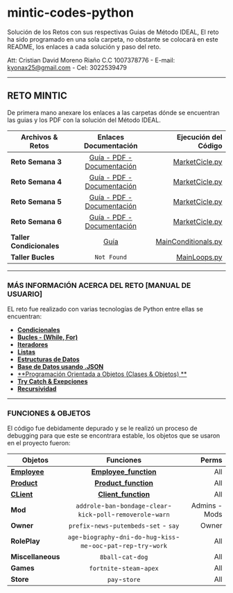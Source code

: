 # mintic-codes-python

Solución de los Retos con sus respectivas Guias de Método IDEAL, El reto ha sido programado en una sola carpeta, no obstante se colocará en este README, los enlaces a cada solución y paso del reto.

Att: Cristian David Moreno Riaño C.C 1007378776 - E-mail: kyonax25@gmail.com - Cel: 3022539479

---

## RETO MINTIC

De primera mano anexare los enlaces a las carpetas dónde se encuentran las guias y los PDF con la solución del Método IDEAL.

| Archivos & Retos         |                                                               Enlaces Documentación                                                                |                                                                                                      Ejecución del Código |
| ------------------------ | :------------------------------------------------------------------------------------------------------------------------------------------------: | ------------------------------------------------------------------------------------------------------------------------: |
| **Reto Semana 3**        |    [Guía - PDF - Documentación](https://replit.com/@Grupo79Ciclo1/mintic-codes-python#excecise-guides/Reto-Semana-3/análisis-método-IDEAL.pdf)     | [MarketCicle.py](https://replit.com/@Grupo79Ciclo1/mintic-codes-python#python-codes/MarketCicle-Challenge/MarketCicle.py) |
| **Reto Semana 4**        | [Guía - PDF - Documentación](https://replit.com/@Grupo79Ciclo1/mintic-codes-python#excecise-guides/Reto-Semana-4/análisis-método-IDEAL-Reto-4.pdf) | [MarketCicle.py](https://replit.com/@Grupo79Ciclo1/mintic-codes-python#python-codes/MarketCicle-Challenge/MarketCicle.py) |
| **Reto Semana 5**        | [Guía - PDF - Documentación](https://replit.com/@Grupo79Ciclo1/mintic-codes-python#excecise-guides/Reto-Semana-5/análisis-método-IDEAL-Reto-5.pdf) | [MarketCicle.py](https://replit.com/@Grupo79Ciclo1/mintic-codes-python#python-codes/MarketCicle-Challenge/MarketCicle.py) |
| **Reto Semana 6**        | [Guía - PDF - Documentación](https://replit.com/@Grupo79Ciclo1/mintic-codes-python#excecise-guides/Reto-Semana-6/análisis-método-IDEAL-Reto-6.pdf) | [MarketCicle.py](https://replit.com/@Grupo79Ciclo1/mintic-codes-python#python-codes/MarketCicle-Challenge/MarketCicle.py) |
| **Taller Condicionales** |     [Guía](https://replit.com/@Grupo79Ciclo1/mintic-codes-python#excecise-guides/Condicionales/3.3%20TALLER%20ESTRUCTURAS%20CONDICIONALES.pdf)     |        [MainConditionals.py](https://replit.com/@Grupo79Ciclo1/mintic-codes-python#python-codes/MainConditionals/main.py) |
| **Taller Bucles**        |                                                                    `Not Found`                                                                     |                      [MainLoops.py](https://replit.com/@Grupo79Ciclo1/mintic-codes-python#python-codes/MainLoops/main.py) |

---

### MÁS INFORMACIÓN ACERCA DEL RETO [MANUAL DE USUARIO]

EL reto fue realizado con varias tecnologías de Python entre ellas se encuentran:

- [**Condicionales**](https://www.w3schools.com/python/python_conditions.asp)
- [**Bucles - (While, For)**](https://www.w3schools.com/python/python_while_loops.asp)
- [**Iteradores**](https://www.w3schools.com/python/python_iterators.asp)
- [**Listas**](https://www.w3schools.com/python/python_lists.asp)
- [**Estructuras de Datos**](https://www.w3schools.in/data-structures-tutorial/intro/)
- [**Base de Datos usando .JSON**](https://www.w3schools.com/python/python_json.asp)
- [**Programación Orientada a Objetos (Clases & Objetos) **](https://www.w3schools.com/python/python_classes.asp)
- [**Try Catch & Exepciones**](https://www.w3schools.com/python/python_try_except.asp)
- [**Recursividad**](https://www.w3schools.com/python/gloss_python_function_recursion.asp)

---

### FUNCIONES & OBJETOS

El código fue debidamente depurado y se le realizó un proceso de debugging para que este se encontrara estable, los objetos que se usaron en el proyecto fueron:

| Objetos                                                                                                                       |                                   Funciones                                    |         Perms |
| ----------------------------------------------------------------------------------------------------------------------------- | :---------------------------------------------------------------------------: | ------------: |
| [**Employee**](https://replit.com/@Grupo79Ciclo1/mintic-codes-python#python-codes/MarketCicle-Challenge/src/misc/employee.py) |              [**Employee_function**](https://replit.com/@Grupo79Ciclo1/mintic-codes-python#python-codes/MarketCicle-Challenge/src/misc/employee_function.py)               |           All |
| [**Product**](https://replit.com/@Grupo79Ciclo1/mintic-codes-python#python-codes/MarketCicle-Challenge/src/misc/product.py)   |                              [**Product_function**](https://replit.com/@Grupo79Ciclo1/mintic-codes-python#python-codes/MarketCicle-Challenge/src/misc/product_function.py)                               |           All |
| [**CLient**](https://replit.com/@Grupo79Ciclo1/mintic-codes-python#python-codes/MarketCicle-Challenge/src/misc/client.py)     |                       [**Client_function**](https://replit.com/@Grupo79Ciclo1/mintic-codes-python#python-codes/MarketCicle-Challenge/src/misc/client_function.py)                       |           All |
| **Mod**                                                                                                                       |      `addrole`-`ban`-`bondage`-`clear`-`kick`-`poll`-`removerole`-`warn`      | Admins - Mods |
| **Owner**                                                                                                                     |                   `prefix`-`news`-`putembeds`-`set` - `say`                   |         Owner |
| **RolePlay**                                                                                                                  | `age`-`biography`-`dni`-`do`-`hug`-`kiss`-`me`-`ooc`-`pat`-`rep`-`try`-`work` |           All |
| **Miscellaneous**                                                                                                             |                              `8ball`-`cat`-`dog`                              |           All |
| **Games**                                                                                                                     |                           `fortnite`-`steam`-`apex`                           |           All |
| **Store**                                                                                                                     |                                 `pay`-`store`                                 |           All |

